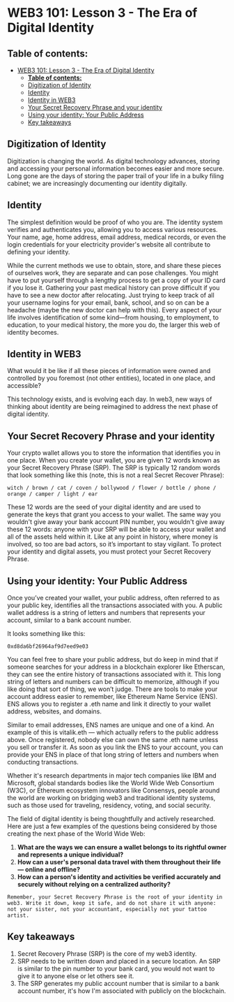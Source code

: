 # WEB3 101: Lesson 3 - The Era of Digital Identity

## **Table of contents:**

- [WEB3 101: Lesson 3 - The Era of Digital Identity](#web3-101-lesson-3---the-era-of-digital-identity)
  - [**Table of contents:**](#table-of-contents)
  - [Digitization of Identity](#digitization-of-identity)
  - [Identity](#identity)
  - [Identity in WEB3](#identity-in-web3)
  - [Your Secret Recovery Phrase and your identity](#your-secret-recovery-phrase-and-your-identity)
  - [Using your identity: Your Public Address](#using-your-identity-your-public-address)
  - [Key takeaways](#key-takeaways)

## Digitization of Identity

Digitization is changing the world. As digital technology advances, storing and accessing your personal information becomes easier and more secure. Long gone are the days of storing the paper trail of your life in a bulky filing cabinet; we are increasingly documenting our identity digitally.

## Identity

The simplest definition would be proof of who you are. The identity system verifies and authenticates you, allowing you to access various resources. Your name, age, home address, email address, medical records, or even the login credentials for your electricity provider's website all contribute to defining your identity.

While the current methods we use to obtain, store, and share these pieces of ourselves work, they are separate and can pose challenges. You might have to put yourself through a lengthy process to get a copy of your ID card if you lose it. Gathering your past medical history can prove difficult if you have to see a new doctor after relocating. Just trying to keep track of all your username logins for your email, bank, school, and so on can be a headache (maybe the new doctor can help with this). Every aspect of your life involves identification of some kind—from housing, to employment, to education, to your medical history, the more you do, the larger this web of identity becomes.

## Identity in WEB3

What would it be like if all these pieces of information were owned and controlled by you foremost (not other entities), located in one place, and accessible?

This technology exists, and is evolving each day. In web3, new ways of thinking about identity are being reimagined to address the next phase of digital identity.

## Your Secret Recovery Phrase and your identity

Your crypto wallet allows you to store the information that identifies you in one place. When you create your wallet, you are given 12 words known as your Secret Recovery Phrase (SRP). The SRP is typically 12 random words that look something like this (note, this is not a real Secret Recover Phrase):

```
witch / brown / cat / coven / bollywood / flower / bottle / phone / orange / camper / light / ear
```

These 12 words are the seed of your digital identity and are used to generate the keys that grant you access to your wallet. The same way you wouldn't give away your bank account PIN number, you wouldn't give away these 12 words: anyone with your SRP will be able to access your wallet and all of the assets held within it. Like at any point in history, where money is involved, so too are bad actors, so it’s important to stay vigilant. To protect your identity and digital assets, you must protect your Secret Recovery Phrase.

## Using your identity: Your Public Address

Once you’ve created your wallet, your public address, often referred to as your public key, identifies all the transactions associated with you. A public wallet address is a string of letters and numbers that represents your account, similar to a bank account number.

It looks something like this:

```
0xd8da6bf26964af9d7eed9e03
```

You can feel free to share your public address, but do keep in mind that if someone searches for your address in a blockchain explorer like Etherscan, they can see the entire history of transactions associated with it. This long string of letters and numbers can be difficult to memorize, although if you like doing that sort of thing, we won’t judge. There are tools to make your account address easier to remember, like Ethereum Name Service (ENS). ENS allows you to register a .eth name and link it directly to your wallet address, websites, and domains.

Similar to email addresses, ENS names are unique and one of a kind. An example of this is vitalik.eth — which actually refers to the public address above. Once registered, nobody else can own the same .eth name unless you sell or transfer it. As soon as you link the ENS to your account, you can provide your ENS in place of that long string of letters and numbers when conducting transactions.

Whether it's research departments in major tech companies like IBM and Microsoft, global standards bodies like the World Wide Web Consortium (W3C), or Ethereum ecosystem innovators like Consensys, people around the world are working on bridging web3 and traditional identity systems, such as those used for traveling, residency, voting, and social security.

The field of digital identity is being thoughtfully and actively researched. Here are just a few examples of the questions being considered by those creating the next phase of the World Wide Web:

1. **What are the ways we can ensure a wallet belongs to its rightful owner and represents a unique individual?**
2. **How can a user's personal data travel with them throughout their life — online and offline?**
3. **How can a person's identity and activities be verified accurately and securely without relying on a centralized authority?**

`Remember, your Secret Recovery Phrase is the root of your identity in web3. Write it down, keep it safe, and do not share it with anyone: not your sister, not your accountant, especially not your tattoo artist.`

## Key takeaways

1. Secret Recovery Phrase (SRP) is the core of my web3 identity.
2. SRP needs to be written down and placed in a secure location. An SRP is similar to the pin number to your bank card, you would not want to give it to anyone else or let others see it.
3. The SRP generates my public account number that is similar to a bank account number, it's how I'm associated with publicly on the blockchain.
